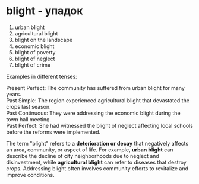 # blight - упадок

1. urban blight  
2. agricultural blight  
3. blight on the landscape  
4. economic blight  
5. blight of poverty  
6. blight of neglect  
7. blight of crime  

Examples in different tenses:

Present Perfect: The community has suffered from urban blight for many years.  
Past Simple: The region experienced agricultural blight that devastated the crops last season.  
Past Continuous: They were addressing the economic blight during the town hall meeting.  
Past Perfect: She had witnessed the blight of neglect affecting local schools before the reforms were implemented.  

The term "blight" refers to a **deterioration or decay** that negatively affects an area, community, or aspect of life. For example, **urban blight** can describe the decline of city neighborhoods due to neglect and disinvestment, while **agricultural blight** can refer to diseases that destroy crops. Addressing blight often involves community efforts to revitalize and improve conditions.
